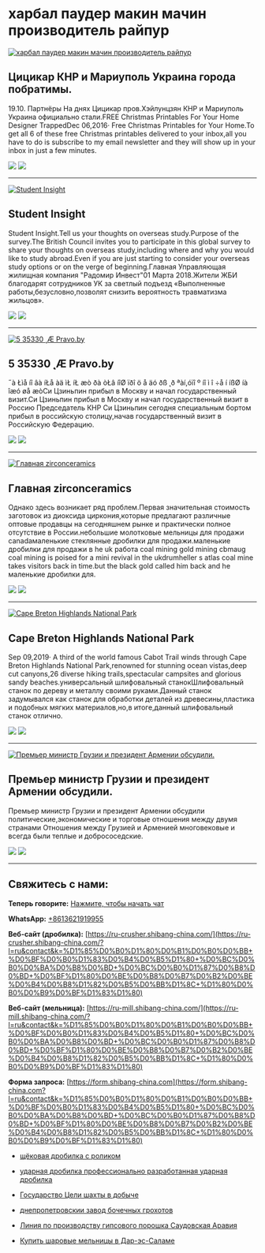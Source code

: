 # харбал паудер макин мачин производитель райпур

<a href="https://swt.shibang-china.com/?l=ru&img&k=%D1%85%D0%B0%D1%80%D0%B1%D0%B0%D0%BB+%D0%BF%D0%B0%D1%83%D0%B4%D0%B5%D1%80+%D0%BC%D0%B0%D0%BA%D0%B8%D0%BD+%D0%BC%D0%B0%D1%87%D0%B8%D0%BD+%D0%BF%D1%80%D0%BE%D0%B8%D0%B7%D0%B2%D0%BE%D0%B4%D0%B8%D1%82%D0%B5%D0%BB%D1%8C+%D1%80%D0%B0%D0%B9%D0%BF%D1%83%D1%80" target="_blank">![харбал паудер макин мачин производитель райпур](http://static.shibang-china.com/all-800x300/871.jpg)</a>

## Цицикар КНР и Мариуполь Украина города побратимы.
19.10. Партнёры На днях Цицикар пров.Хэйлунцзян КНР и Мариуполь Украина официально стали.FREE Christmas Printables For Your Home Designer TrappedDec 06,2016· Free Christmas Printables for Your Home.To get all 6 of these free Christmas printables delivered to your inbox,all you have to do is subscribe to my email newsletter and they will show up in your inbox in just a few minutes.


<a href="https://whatsapp.shibangsoft.com/WhatsApp.php" target="_blank" title="WhatsApp">![](http://static.shibang-china.com/icon/whatsapp.png)</a> <a href="https://swt.shibang-china.com/?l=ru&icon&k=%D1%85%D0%B0%D1%80%D0%B1%D0%B0%D0%BB+%D0%BF%D0%B0%D1%83%D0%B4%D0%B5%D1%80+%D0%BC%D0%B0%D0%BA%D0%B8%D0%BD+%D0%BC%D0%B0%D1%87%D0%B8%D0%BD+%D0%BF%D1%80%D0%BE%D0%B8%D0%B7%D0%B2%D0%BE%D0%B4%D0%B8%D1%82%D0%B5%D0%BB%D1%8C+%D1%80%D0%B0%D0%B9%D0%BF%D1%83%D1%80" target="_blank">![](http://static.shibang-china.com/icon/chat-ru.png)</a>

---

<a href="https://swt.shibang-china.com/?l=ru&img&k=%D1%85%D0%B0%D1%80%D0%B1%D0%B0%D0%BB+%D0%BF%D0%B0%D1%83%D0%B4%D0%B5%D1%80+%D0%BC%D0%B0%D0%BA%D0%B8%D0%BD+%D0%BC%D0%B0%D1%87%D0%B8%D0%BD+%D0%BF%D1%80%D0%BE%D0%B8%D0%B7%D0%B2%D0%BE%D0%B4%D0%B8%D1%82%D0%B5%D0%BB%D1%8C+%D1%80%D0%B0%D0%B9%D0%BF%D1%83%D1%80" target="_blank">![Student Insight](http://static.shibang-china.com/all-800x300/585.jpg)</a>

## Student Insight
Student Insight.Tell us your thoughts on overseas study.Purpose of the survey.The British Council invites you to participate in this global survey to share your thoughts on overseas study,including where and why you would like to study abroad.Even if you are just starting to consider your overseas study options or on the verge of beginning.Главная Управляющая жилищная компания "Радомир Инвест"01 Марта 2018.Жители ЖБИ благодарят сотрудников УК за светлый подъезд «Выполненные работы,безусловно,позволят снизить вероятность травматизма жильцов».


<a href="https://whatsapp.shibangsoft.com/WhatsApp.php" target="_blank" title="WhatsApp">![](http://static.shibang-china.com/icon/whatsapp.png)</a> <a href="https://swt.shibang-china.com/?l=ru&icon&k=%D1%85%D0%B0%D1%80%D0%B1%D0%B0%D0%BB+%D0%BF%D0%B0%D1%83%D0%B4%D0%B5%D1%80+%D0%BC%D0%B0%D0%BA%D0%B8%D0%BD+%D0%BC%D0%B0%D1%87%D0%B8%D0%BD+%D0%BF%D1%80%D0%BE%D0%B8%D0%B7%D0%B2%D0%BE%D0%B4%D0%B8%D1%82%D0%B5%D0%BB%D1%8C+%D1%80%D0%B0%D0%B9%D0%BF%D1%83%D1%80" target="_blank">![](http://static.shibang-china.com/icon/chat-ru.png)</a>

---

<a href="https://swt.shibang-china.com/?l=ru&img&k=%D1%85%D0%B0%D1%80%D0%B1%D0%B0%D0%BB+%D0%BF%D0%B0%D1%83%D0%B4%D0%B5%D1%80+%D0%BC%D0%B0%D0%BA%D0%B8%D0%BD+%D0%BC%D0%B0%D1%87%D0%B8%D0%BD+%D0%BF%D1%80%D0%BE%D0%B8%D0%B7%D0%B2%D0%BE%D0%B4%D0%B8%D1%82%D0%B5%D0%BB%D1%8C+%D1%80%D0%B0%D0%B9%D0%BF%D1%83%D1%80" target="_blank">![5 35330 ˛Æ Pravo.by](http://static.shibang-china.com/all-800x300/1089.jpg)</a>

## 5 35330 ˛Æ Pravo.by
˝à Łìå íî âà íŁå àä ìŁ íŁ æò ðà òŁâ íîØ ïðî ö å äó ðß ˛ð ªàí,óïî º íî ì î ÷å í íßØ íà îæó øå æòСи Цзиньпин прибыл в Москву и начал государственный визит.Си Цзиньпин прибыл в Москву и начал государственный визит в Россию Председатель КНР Си Цзиньпин сегодня специальным бортом прибыл в российскую столицу,начав государственный визит в Российскую Федерацию.


<a href="https://whatsapp.shibangsoft.com/WhatsApp.php" target="_blank" title="WhatsApp">![](http://static.shibang-china.com/icon/whatsapp.png)</a> <a href="https://swt.shibang-china.com/?l=ru&icon&k=%D1%85%D0%B0%D1%80%D0%B1%D0%B0%D0%BB+%D0%BF%D0%B0%D1%83%D0%B4%D0%B5%D1%80+%D0%BC%D0%B0%D0%BA%D0%B8%D0%BD+%D0%BC%D0%B0%D1%87%D0%B8%D0%BD+%D0%BF%D1%80%D0%BE%D0%B8%D0%B7%D0%B2%D0%BE%D0%B4%D0%B8%D1%82%D0%B5%D0%BB%D1%8C+%D1%80%D0%B0%D0%B9%D0%BF%D1%83%D1%80" target="_blank">![](http://static.shibang-china.com/icon/chat-ru.png)</a>

---

<a href="https://swt.shibang-china.com/?l=ru&img&k=%D1%85%D0%B0%D1%80%D0%B1%D0%B0%D0%BB+%D0%BF%D0%B0%D1%83%D0%B4%D0%B5%D1%80+%D0%BC%D0%B0%D0%BA%D0%B8%D0%BD+%D0%BC%D0%B0%D1%87%D0%B8%D0%BD+%D0%BF%D1%80%D0%BE%D0%B8%D0%B7%D0%B2%D0%BE%D0%B4%D0%B8%D1%82%D0%B5%D0%BB%D1%8C+%D1%80%D0%B0%D0%B9%D0%BF%D1%83%D1%80" target="_blank">![Главная zirconceramics](http://static.shibang-china.com/all-800x300/1514.jpg)</a>

## Главная zirconceramics
Однако здесь возникает ряд проблем.Первая значительная стоимость заготовок из диоксида циркония,которые предлагают различные оптовые продавцы на сегодняшнем рынке и практически полное отсутствие в России.небольшие молотковые мельницы для продажи canadaмаленькие стеклянные дробилки для продажи.маленькие дробилки для продажи в he uk работа coal mining gold mining cbmaug coal mining is poised for a mini revival in the ukdrumheller s atlas coal mine takes visitors back in time.but the black gold called him back and he маленькие дробилки для.


<a href="https://whatsapp.shibangsoft.com/WhatsApp.php" target="_blank" title="WhatsApp">![](http://static.shibang-china.com/icon/whatsapp.png)</a> <a href="https://swt.shibang-china.com/?l=ru&icon&k=%D1%85%D0%B0%D1%80%D0%B1%D0%B0%D0%BB+%D0%BF%D0%B0%D1%83%D0%B4%D0%B5%D1%80+%D0%BC%D0%B0%D0%BA%D0%B8%D0%BD+%D0%BC%D0%B0%D1%87%D0%B8%D0%BD+%D0%BF%D1%80%D0%BE%D0%B8%D0%B7%D0%B2%D0%BE%D0%B4%D0%B8%D1%82%D0%B5%D0%BB%D1%8C+%D1%80%D0%B0%D0%B9%D0%BF%D1%83%D1%80" target="_blank">![](http://static.shibang-china.com/icon/chat-ru.png)</a>

---

<a href="https://swt.shibang-china.com/?l=ru&img&k=%D1%85%D0%B0%D1%80%D0%B1%D0%B0%D0%BB+%D0%BF%D0%B0%D1%83%D0%B4%D0%B5%D1%80+%D0%BC%D0%B0%D0%BA%D0%B8%D0%BD+%D0%BC%D0%B0%D1%87%D0%B8%D0%BD+%D0%BF%D1%80%D0%BE%D0%B8%D0%B7%D0%B2%D0%BE%D0%B4%D0%B8%D1%82%D0%B5%D0%BB%D1%8C+%D1%80%D0%B0%D0%B9%D0%BF%D1%83%D1%80" target="_blank">![Cape Breton Highlands National Park](http://static.shibang-china.com/all-800x300/313.jpg)</a>

## Cape Breton Highlands National Park
Sep 09,2019· A third of the world famous Cabot Trail winds through Cape Breton Highlands National Park,renowned for stunning ocean vistas,deep cut canyons,26 diverse hiking trails,spectacular campsites and glorious sandy beaches.универсальный шлифовальный станокШлифовальный станок по дереву и металлу своими руками.Данный станок задумывался как станок для обработки деталей из древесины,пластика и подобных мягких материалов,но,в итоге,данный шлифовальный станок отлично.


<a href="https://whatsapp.shibangsoft.com/WhatsApp.php" target="_blank" title="WhatsApp">![](http://static.shibang-china.com/icon/whatsapp.png)</a> <a href="https://swt.shibang-china.com/?l=ru&icon&k=%D1%85%D0%B0%D1%80%D0%B1%D0%B0%D0%BB+%D0%BF%D0%B0%D1%83%D0%B4%D0%B5%D1%80+%D0%BC%D0%B0%D0%BA%D0%B8%D0%BD+%D0%BC%D0%B0%D1%87%D0%B8%D0%BD+%D0%BF%D1%80%D0%BE%D0%B8%D0%B7%D0%B2%D0%BE%D0%B4%D0%B8%D1%82%D0%B5%D0%BB%D1%8C+%D1%80%D0%B0%D0%B9%D0%BF%D1%83%D1%80" target="_blank">![](http://static.shibang-china.com/icon/chat-ru.png)</a>

---

<a href="https://swt.shibang-china.com/?l=ru&img&k=%D1%85%D0%B0%D1%80%D0%B1%D0%B0%D0%BB+%D0%BF%D0%B0%D1%83%D0%B4%D0%B5%D1%80+%D0%BC%D0%B0%D0%BA%D0%B8%D0%BD+%D0%BC%D0%B0%D1%87%D0%B8%D0%BD+%D0%BF%D1%80%D0%BE%D0%B8%D0%B7%D0%B2%D0%BE%D0%B4%D0%B8%D1%82%D0%B5%D0%BB%D1%8C+%D1%80%D0%B0%D0%B9%D0%BF%D1%83%D1%80" target="_blank">![Премьер министр Грузии и президент Армении обсудили.](http://static.shibang-china.com/all-800x300/738.jpg)</a>

## Премьер министр Грузии и президент Армении обсудили.
Премьер министр Грузии и президент Армении обсудили политические,экономические и торговые отношения между двумя странами Отношения между Грузией и Арменией многовековые и всегда были теплые и добрососедские.

<a href="https://whatsapp.shibangsoft.com/WhatsApp.php" target="_blank" title="WhatsApp">![](http://static.shibang-china.com/icon/whatsapp.png)</a> <a href="https://swt.shibang-china.com/?l=ru&icon&k=%D1%85%D0%B0%D1%80%D0%B1%D0%B0%D0%BB+%D0%BF%D0%B0%D1%83%D0%B4%D0%B5%D1%80+%D0%BC%D0%B0%D0%BA%D0%B8%D0%BD+%D0%BC%D0%B0%D1%87%D0%B8%D0%BD+%D0%BF%D1%80%D0%BE%D0%B8%D0%B7%D0%B2%D0%BE%D0%B4%D0%B8%D1%82%D0%B5%D0%BB%D1%8C+%D1%80%D0%B0%D0%B9%D0%BF%D1%83%D1%80" target="_blank">![](http://static.shibang-china.com/icon/chat-ru.png)</a>

---
## Свяжитесь с нами:

**Теперь говорите:** [Нажмите, чтобы начать чат](https://swt.shibang-china.com?l=ru&contact&k=%D1%85%D0%B0%D1%80%D0%B1%D0%B0%D0%BB+%D0%BF%D0%B0%D1%83%D0%B4%D0%B5%D1%80+%D0%BC%D0%B0%D0%BA%D0%B8%D0%BD+%D0%BC%D0%B0%D1%87%D0%B8%D0%BD+%D0%BF%D1%80%D0%BE%D0%B8%D0%B7%D0%B2%D0%BE%D0%B4%D0%B8%D1%82%D0%B5%D0%BB%D1%8C+%D1%80%D0%B0%D0%B9%D0%BF%D1%83%D1%80)

**WhatsApp:**  [+8613621919955](https://whatsapp.shibangsoft.com/WhatsApp.php)

**Веб-сайт (дробилка):** [https://ru-crusher.shibang-china.com/](https://ru-crusher.shibang-china.com/?l=ru&contact&k=%D1%85%D0%B0%D1%80%D0%B1%D0%B0%D0%BB+%D0%BF%D0%B0%D1%83%D0%B4%D0%B5%D1%80+%D0%BC%D0%B0%D0%BA%D0%B8%D0%BD+%D0%BC%D0%B0%D1%87%D0%B8%D0%BD+%D0%BF%D1%80%D0%BE%D0%B8%D0%B7%D0%B2%D0%BE%D0%B4%D0%B8%D1%82%D0%B5%D0%BB%D1%8C+%D1%80%D0%B0%D0%B9%D0%BF%D1%83%D1%80)

**Веб-сайт (мельница):** [https://ru-mill.shibang-china.com/](https://ru-mill.shibang-china.com/?l=ru&contact&k=%D1%85%D0%B0%D1%80%D0%B1%D0%B0%D0%BB+%D0%BF%D0%B0%D1%83%D0%B4%D0%B5%D1%80+%D0%BC%D0%B0%D0%BA%D0%B8%D0%BD+%D0%BC%D0%B0%D1%87%D0%B8%D0%BD+%D0%BF%D1%80%D0%BE%D0%B8%D0%B7%D0%B2%D0%BE%D0%B4%D0%B8%D1%82%D0%B5%D0%BB%D1%8C+%D1%80%D0%B0%D0%B9%D0%BF%D1%83%D1%80)

**Форма запроса:** [https://form.shibang-china.com](https://form.shibang-china.com?l=ru&contact&k=%D1%85%D0%B0%D1%80%D0%B1%D0%B0%D0%BB+%D0%BF%D0%B0%D1%83%D0%B4%D0%B5%D1%80+%D0%BC%D0%B0%D0%BA%D0%B8%D0%BD+%D0%BC%D0%B0%D1%87%D0%B8%D0%BD+%D0%BF%D1%80%D0%BE%D0%B8%D0%B7%D0%B2%D0%BE%D0%B4%D0%B8%D1%82%D0%B5%D0%BB%D1%8C+%D1%80%D0%B0%D0%B9%D0%BF%D1%83%D1%80)

* [щёковая дробилка с роликом](../16/%D1%89%D1%91%D0%BA%D0%BE%D0%B2%D0%B0%D1%8F%20%D0%B4%D1%80%D0%BE%D0%B1%D0%B8%D0%BB%D0%BA%D0%B0%20%D1%81%20%D1%80%D0%BE%D0%BB%D0%B8%D0%BA%D0%BE%D0%BC.md)

* [ударная дробилка профессионально разработанная ударная дробилка](../17/%D1%83%D0%B4%D0%B0%D1%80%D0%BD%D0%B0%D1%8F%20%D0%B4%D1%80%D0%BE%D0%B1%D0%B8%D0%BB%D0%BA%D0%B0%20%D0%BF%D1%80%D0%BE%D1%84%D0%B5%D1%81%D1%81%D0%B8%D0%BE%D0%BD%D0%B0%D0%BB%D1%8C%D0%BD%D0%BE%20%D1%80%D0%B0%D0%B7%D1%80%D0%B0%D0%B1%D0%BE%D1%82%D0%B0%D0%BD%D0%BD%D0%B0%D1%8F%20%D1%83%D0%B4%D0%B0%D1%80%D0%BD%D0%B0%D1%8F%20%D0%B4%D1%80%D0%BE%D0%B1%D0%B8%D0%BB%D0%BA%D0%B0.md)

* [Государство Цели шахты в добыче](../20/%D0%93%D0%BE%D1%81%D1%83%D0%B4%D0%B0%D1%80%D1%81%D1%82%D0%B2%D0%BE%20%D0%A6%D0%B5%D0%BB%D0%B8%20%D1%88%D0%B0%D1%85%D1%82%D1%8B%20%D0%B2%20%D0%B4%D0%BE%D0%B1%D1%8B%D1%87%D0%B5.md)

* [днепропетровскии завод бочечных грохотов](../17/%D0%B4%D0%BD%D0%B5%D0%BF%D1%80%D0%BE%D0%BF%D0%B5%D1%82%D1%80%D0%BE%D0%B2%D1%81%D0%BA%D0%B8%D0%B8%20%D0%B7%D0%B0%D0%B2%D0%BE%D0%B4%20%D0%B1%D0%BE%D1%87%D0%B5%D1%87%D0%BD%D1%8B%D1%85%20%D0%B3%D1%80%D0%BE%D1%85%D0%BE%D1%82%D0%BE%D0%B2.md)

* [Линия по производству гипсового порошка Саудовская Аравия](../20/%D0%9B%D0%B8%D0%BD%D0%B8%D1%8F%20%D0%BF%D0%BE%20%D0%BF%D1%80%D0%BE%D0%B8%D0%B7%D0%B2%D0%BE%D0%B4%D1%81%D1%82%D0%B2%D1%83%20%D0%B3%D0%B8%D0%BF%D1%81%D0%BE%D0%B2%D0%BE%D0%B3%D0%BE%20%D0%BF%D0%BE%D1%80%D0%BE%D1%88%D0%BA%D0%B0%20%D0%A1%D0%B0%D1%83%D0%B4%D0%BE%D0%B2%D1%81%D0%BA%D0%B0%D1%8F%20%D0%90%D1%80%D0%B0%D0%B2%D0%B8%D1%8F.md)

* [Купить шаровые мельницы в Дар-эс-Саламе](../19/%D0%9A%D1%83%D0%BF%D0%B8%D1%82%D1%8C%20%D1%88%D0%B0%D1%80%D0%BE%D0%B2%D1%8B%D0%B5%20%D0%BC%D0%B5%D0%BB%D1%8C%D0%BD%D0%B8%D1%86%D1%8B%20%D0%B2%20%D0%94%D0%B0%D1%80-%D1%8D%D1%81-%D0%A1%D0%B0%D0%BB%D0%B0%D0%BC%D0%B5.md)